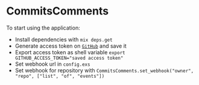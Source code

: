 # CommitsComments

To start using the application:

  * Install dependencies with `mix deps.get`
  * Generate access token on [`GitHub`](https://github.com/settings/tokens/new) and save it
  * Export access token as shell variable `export GITHUB_ACCESS_TOKEN="saved access token"`
  * Set webhook url in `config.exs`
  * Set webhook for repository with `CommitsComments.set_webhook("owner", "repo", ["list", "of", "events"])`
